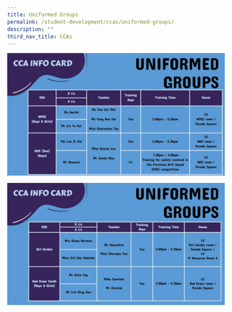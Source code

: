```yaml
---
title: Uniformed Groups
permalink: /student-development/ccas/uniformed-groups/
description: ""
third_nav_title: CCAs
---
```

![Uniformed Groups](/images/CCA%20INFO%20CARD%20(4).jpeg)

![Uniformed Groups](/images/CCA%20INFO%20CARD%20(3).jpeg)

###

###

###

###